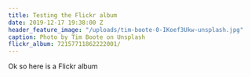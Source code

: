 ```yaml
---
title: Testing the Flickr album
date: 2019-12-17 19:38:00 Z
header_feature_image: "/uploads/tim-boote-0-IKoef3Ukw-unsplash.jpg"
caption: Photo by Tim Boote on Unsplash
flickr_album: 72157711862222001/
---
```


Ok so here is a Flickr album